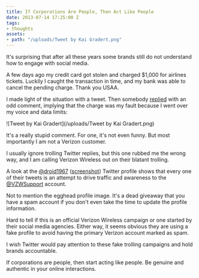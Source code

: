 ```yaml
---
title: If Corporations Are People, Then Act Like People
date: 2013-07-14 17:25:00 Z
tags:
- thoughts
assets:
- path: "/uploads/Tweet by Kai Gradert.png"
---
```


It's surprising that after all these years some brands still do not understand how to engage with social media.

A few days ago my credit card got stolen and charged $1,000 for airlines tickets. Luckily I caught the transaction in time, and my bank was able to cancel the pending charge. Thank you USAA.

I made light of the situation with a tweet. Then somebody [replied](https://twitter.com/droid1967/status/356137745070047232) with an odd comment, implying that the charge was my fault because I went over my voice and data limits:

![Tweet by Kai Gradert](/uploads/Tweet by Kai Gradert.png)

It's a really stupid comment. For one, it's not even funny. But most importantly I am not a Verizon customer.

I usually ignore trolling Twitter replies, but this one rubbed me the wrong way, and I am calling Verizon Wireless out on their blatant trolling.

A look at the [@droid1967](https://twitter.com/droid1967) (<a href="http://d.pr/i/OnfU/32ebVgJW" title="@droid1967 on Twitter" target="_blank">screenshot</a>) Twitter profile shows that every one of their tweets is an attempt to drive traffic and awareness to the [@VZWSupport](https://twitter.com/VZWSupport) account.

Not to mention the egghead profile image. It's a dead giveaway that you have a spam account if you don't even take the time to update the profile information.

Hard to tell if this is an official Verizon Wireless campaign or one started by their social media agencies. Either way, it seems obvious they are using a fake profile to avoid having the primary Verizon account marked as spam.

I wish Twitter would pay attention to these fake trolling campaigns and hold brands accountable.

If corporations are people, then start acting like people. Be genuine and authentic in your online interactions.
